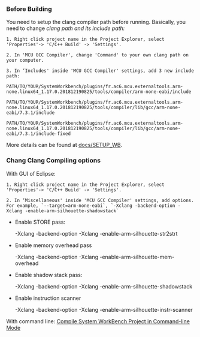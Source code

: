 
### Before Building

You need to setup the clang compiler path before running. Basically, you need to change *clang path and its include path:*
	
	1. Right click project name in the Project Explorer, select 'Properties'-> 'C/C++ Build' -> 'Settings'. 
	
	2. In 'MCU GCC Compiler', change 'Command' to your own clang path on your computer.
	
	3. In ‘Includes' inside 'MCU GCC Compiler' settings, add 3 new include path:

`PATH/TO/YOUR/SystemWorkbench/plugins/fr.ac6.mcu.externaltools.arm-none.linux64_1.17.0.201812190825/tools/compiler/arm-none-eabi/include`

`PATH/TO/YOUR/SystemWorkbench/plugins/fr.ac6.mcu.externaltools.arm-none.linux64_1.17.0.201812190825/tools/compiler/lib/gcc/arm-none-eabi/7.3.1/include`

`PATH/TO/YOUR/SystemWorkbench/plugins/fr.ac6.mcu.externaltools.arm-none.linux64_1.17.0.201812190825/tools/compiler/lib/gcc/arm-none-eabi/7.3.1/include-fixed`


More details can be found at [docs/SETUP_WB](https://github.com/jzhou76/silhouette-misc/blob/master/docs/SETUP_WB.md).


### Chang Clang Compiling options

With GUI of Eclipse:

	1. Right click project name in the Project Explorer, select 'Properties'-> 'C/C++ Build' -> 'Settings'. 
	
	2. In ‘Miscellaneous' inside 'MCU GCC Compiler' settings, add options. For example, `--target=arm-none-eabi`, `-Xclang -backend-option -Xclang -enable-arm-silhouette-shadowstack`


- Enable STORE pass:

	-Xclang -backend-option -Xclang -enable-arm-silhouette-str2strt

- Enable memory overhead pass

	-Xclang -backend-option -Xclang -enable-arm-silhouette-mem-overhead

- Enable shadow stack pass: 

	-Xclang -backend-option -Xclang -enable-arm-silhouette-shadowstack

- Enable instruction scanner 

    -Xclang -backend-option -Xclang -enable-arm-silhouette-instr-scanner
    

With command line: [Compile System WorkBench Project in Command-line Mode](https://github.com/jzhou76/silhouette-misc/blob/master/docs/Compile_No_GUI.md)
